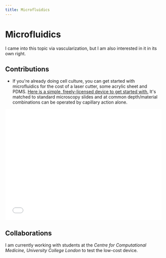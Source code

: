 ```yaml
---
title: Microfluidics
---
```


# Microfluidics
I came into this topic via vascularization, but I am also interested in it in its own right.

## Contributions
- If you're already doing cell culture, you can get started with microfluidics for the cost of a laser cutter, some acrylic sheet and PDMS.
[Here is a simple, freely-licensed device to get started with.](/files/mfcd-v1.1.zip) It's matched to standard microscopy slides and at common depth/material combinations can be operated by capillary action alone.
<embed src="/images/mfcd-drawing.pdf" width="100%" style="aspect-ratio:1.415" type="application/pdf">


## Collaborations
I am currently working with students at the *Centre for Computational Medicine, University College London* to test the low-cost device.
